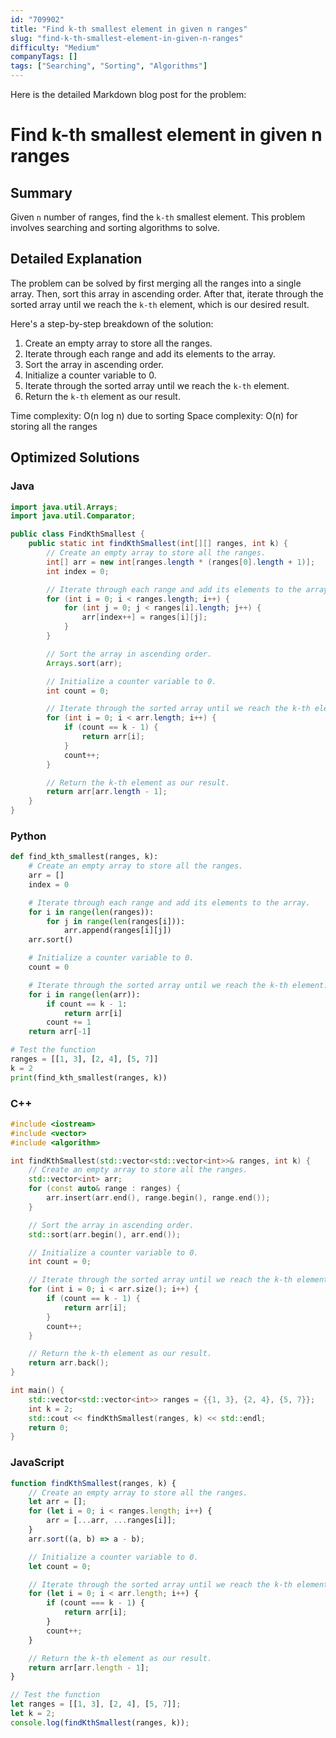 ```yaml
---
id: "709902"
title: "Find k-th smallest element in given n ranges"
slug: "find-k-th-smallest-element-in-given-n-ranges"
difficulty: "Medium"
companyTags: []
tags: ["Searching", "Sorting", "Algorithms"]
---
```


Here is the detailed Markdown blog post for the problem:

# Find k-th smallest element in given n ranges
## Summary
Given `n` number of ranges, find the `k-th` smallest element. This problem involves searching and sorting algorithms to solve.

## Detailed Explanation
The problem can be solved by first merging all the ranges into a single array. Then, sort this array in ascending order. After that, iterate through the sorted array until we reach the `k-th` element, which is our desired result.

Here's a step-by-step breakdown of the solution:

1. Create an empty array to store all the ranges.
2. Iterate through each range and add its elements to the array.
3. Sort the array in ascending order.
4. Initialize a counter variable to 0.
5. Iterate through the sorted array until we reach the `k-th` element.
6. Return the `k-th` element as our result.

Time complexity: O(n log n) due to sorting
Space complexity: O(n) for storing all the ranges

## Optimized Solutions
### Java
```java
import java.util.Arrays;
import java.util.Comparator;

public class FindKthSmallest {
    public static int findKthSmallest(int[][] ranges, int k) {
        // Create an empty array to store all the ranges.
        int[] arr = new int[ranges.length * (ranges[0].length + 1)];
        int index = 0;

        // Iterate through each range and add its elements to the array.
        for (int i = 0; i < ranges.length; i++) {
            for (int j = 0; j < ranges[i].length; j++) {
                arr[index++] = ranges[i][j];
            }
        }

        // Sort the array in ascending order.
        Arrays.sort(arr);

        // Initialize a counter variable to 0.
        int count = 0;

        // Iterate through the sorted array until we reach the k-th element.
        for (int i = 0; i < arr.length; i++) {
            if (count == k - 1) {
                return arr[i];
            }
            count++;
        }

        // Return the k-th element as our result.
        return arr[arr.length - 1];
    }
}
```

### Python
```python
def find_kth_smallest(ranges, k):
    # Create an empty array to store all the ranges.
    arr = []
    index = 0

    # Iterate through each range and add its elements to the array.
    for i in range(len(ranges)):
        for j in range(len(ranges[i])):
            arr.append(ranges[i][j])
    arr.sort()

    # Initialize a counter variable to 0.
    count = 0

    # Iterate through the sorted array until we reach the k-th element.
    for i in range(len(arr)):
        if count == k - 1:
            return arr[i]
        count += 1
    return arr[-1]

# Test the function
ranges = [[1, 3], [2, 4], [5, 7]]
k = 2
print(find_kth_smallest(ranges, k))
```

### C++
```cpp
#include <iostream>
#include <vector>
#include <algorithm>

int findKthSmallest(std::vector<std::vector<int>>& ranges, int k) {
    // Create an empty array to store all the ranges.
    std::vector<int> arr;
    for (const auto& range : ranges) {
        arr.insert(arr.end(), range.begin(), range.end());
    }

    // Sort the array in ascending order.
    std::sort(arr.begin(), arr.end());

    // Initialize a counter variable to 0.
    int count = 0;

    // Iterate through the sorted array until we reach the k-th element.
    for (int i = 0; i < arr.size(); i++) {
        if (count == k - 1) {
            return arr[i];
        }
        count++;
    }

    // Return the k-th element as our result.
    return arr.back();
}

int main() {
    std::vector<std::vector<int>> ranges = {{1, 3}, {2, 4}, {5, 7}};
    int k = 2;
    std::cout << findKthSmallest(ranges, k) << std::endl;
    return 0;
}
```

### JavaScript
```javascript
function findKthSmallest(ranges, k) {
    // Create an empty array to store all the ranges.
    let arr = [];
    for (let i = 0; i < ranges.length; i++) {
        arr = [...arr, ...ranges[i]];
    }
    arr.sort((a, b) => a - b);

    // Initialize a counter variable to 0.
    let count = 0;

    // Iterate through the sorted array until we reach the k-th element.
    for (let i = 0; i < arr.length; i++) {
        if (count === k - 1) {
            return arr[i];
        }
        count++;
    }

    // Return the k-th element as our result.
    return arr[arr.length - 1];
}

// Test the function
let ranges = [[1, 3], [2, 4], [5, 7]];
let k = 2;
console.log(findKthSmallest(ranges, k));
```